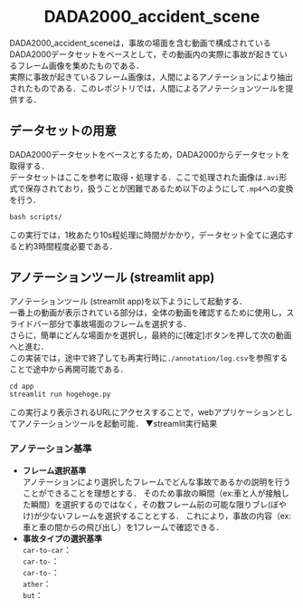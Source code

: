 <h1 align="center">DADA2000_accident_scene</h1>
<!--p align="center">hogehoge</p-->
DADA2000_accident_sceneは，事故の場面を含む動画で構成されているDADA2000データセットをベースとして，その動画内の実際に事故が起きているフレーム画像を集めたものである．<br>
実際に事故が起きているフレーム画像は，人間によるアノテーションにより抽出されたものである．このレポジトリでは，人間によるアノテーションツールを提供する．

## データセットの用意
DADA2000データセットをベースとするため，DADA2000からデータセットを取得する．<br>
データセットはここを参考に取得・処理する．ここで処理された画像は`.avi`形式で保存されており，扱うことが困難であるため以下のようにして`.mp4`への変換を行う．
```
bash scripts/
```
この実行では，1枚あたり10s程処理に時間がかかり，データセット全てに適応すると約3時間程度必要である．

## アノテーションツール (streamlit app)
アノテーションツール (streamlit app)を以下ようにして起動する．<br>
一番上の動画が表示されている部分は，全体の動画を確認するために使用し，スライドバー部分で事故場面のフレームを選択する．<br>
さらに，簡単にどんな場面かを選択し，最終的に[確定]ボタンを押して次の動画へと進む．<br>
この実装では，途中で終了しても再実行時に`./annotation/log.csv`を参照することで途中から再開可能である．
```
cd app
streamlit run hogehoge.py
```
この実行より表示されるURLにアクセスすることで，webアプリケーションとしてアノテーションツールを起動可能．
▼streamlit実行結果

### アノテーション基準
- **フレーム選択基準**<br>
  アノテーションにより選択したフレームでどんな事故であるかの説明を行うことができることを理想とする．
  そのため事故の瞬間（ex:車と人が接触した瞬間）を選択するのではなく，その数フレーム前の可能な限りブレ(ぼやけ)が少ないフレームを選択することとする．
  これにより，事故の内容（ex:車と車の間からの飛び出し）を1フレームで確認できる．
- **事故タイプの選択基準**<br>
  `car-to-car`：<br>
  `car-to-`：<br>
  `car-to-`：<br>
  `ather`：<br>
  `but`：<br>
